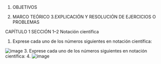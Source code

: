 
1. OBJETIVOS


2. MARCO TEÓRICO
3.EXPLICACIÓN Y RESOLUCIÓN DE EJERCICIOS O PROBLEMAS

CAPÍTULO 1
SECCIÓN 1–2 Notación científica

1.	Exprese cada uno de los números siguientes en notación científica:

![image](https://user-images.githubusercontent.com/117738904/201251368-6b50055c-890e-412c-ab59-242a696613eb.png)
3.	Exprese cada uno de los números siguientes en notación científica:
4.	![image](https://user-images.githubusercontent.com/117738904/201251450-40a9c55b-7a02-4c36-be50-1e482c9100ac.png)

